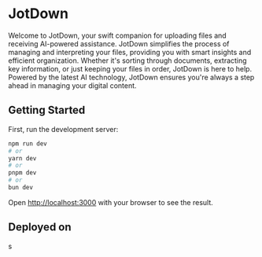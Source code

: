 # JotDown
Welcome to JotDown, your swift companion for uploading files and receiving AI-powered assistance. JotDown simplifies the process of managing and interpreting your files, providing you with smart insights and efficient organization. Whether it's sorting through documents, extracting key information, or just keeping your files in order, JotDown is here to help. Powered by the latest AI technology, JotDown ensures you're always a step ahead in managing your digital content.
## Getting Started

First, run the development server:

```bash
npm run dev
# or
yarn dev
# or
pnpm dev
# or
bun dev
```

Open [http://localhost:3000](http://localhost:3000) with your browser to see the result.

## Deployed on 
s